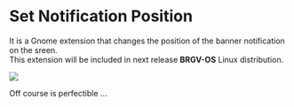 # Set Notification Position
It is a Gnome extension that changes the position of the banner notification on the sreen.  
This extension will be included in next release **BRGV-OS** Linux distribution.   

![](../screenshots/set-notification-position.png)  

Off course is perfectible ... 